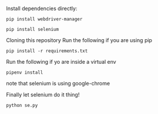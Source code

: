 Install dependencies directly:

` pip install webdriver-manager `

` pip install selenium `


Cloning this repository
Run the following if you are using pip

` pip install -r requirements.txt `

Run the following if yo are inside a virtual env

` pipenv install ` 


note that selenium is using google-chrome

Finally let selenium do it thing!

` python se.py `





